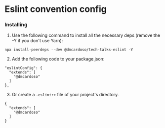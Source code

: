 # Eslint convention config

### Installing

1. Use the following command to install all the necessary deps (remove the -Y if you don't use Yarn):

```
npx install-peerdeps --dev @dmcardoso/tech-talks-eslint -Y
```

2. Add the following code to your package.json:

```
"eslintConfig": {
  "extends": [
    "@dmcardoso"
  ]
},
```

3. Or create a `.eslintrc` file of your project's directory.

```
{
  "extends": [
    "@dmcardoso"
  ]
}
```
